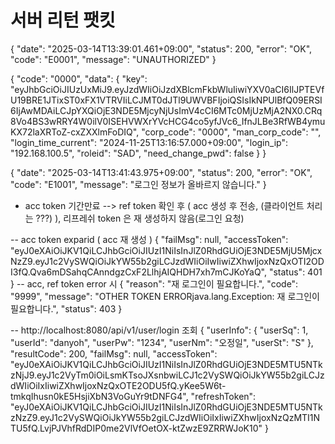 # 서버 리턴 팻킷

{
"date": "2025-03-14T13:39:01.461+09:00",
"status": 200,
"error": "OK",
"code": "E0001",
"message": "UNAUTHORIZED"
}

{
"code": "0000",
"data": {
"key": "eyJhbGciOiJIUzUxMiJ9.eyJzdWIiOiJzdXBlcmFkbWluIiwiYXV0aCI6IlJPTEVfU19BRE1JTixST0xFX1VTRVIiLCJMT0dJTl9UWVBFIjoiQSIsIkNPUlBfQ09ERSI6IjAwMDAiLCJpYXQiOjE3NDE5MjcyNjUsImV4cCI6MTc0MjUzMjA2NX0.CRq8Vo4BS3wRRY4W0ilV0ISEHVWXrYVcHCG4co5yfJVc6_IfnJLBe3RfWB4ymuKX72laXRToZ-cxZXXlmFoDIQ",
"corp_code": "0000",
"man_corp_code": "",
"login_time_current": "2024-11-25T13:16:57.000+09:00",
"login_ip": "192.168.100.5",
"roleid": "SAD",
"need_change_pwd": false
}
}

{
"date": "2025-03-14T13:41:43.975+09:00",
"status": 200,
"error": "OK",
"code": "E1001",
"message": "로그인 정보가 올바르지 않습니다."
}

- acc token 기간만료 --> ref token 확인 후 ( acc 생성 후 전송, (클라이언트 처리는 ???) ), 리프레쉬 token 은 재 생성하지 않음(로그인 요청)

-- acc token exparid ( acc 재 생성 )
{
"failMsg": null,
"accessToken": "eyJ0eXAiOiJKV1QiLCJhbGciOiJIUzI1NiIsInJlZ0RhdGUiOjE3NDE5MjU5MjcxNzZ9.eyJ1c2VySWQiOiJkYW55b2giLCJzdWIiOiIwIiwiZXhwIjoxNzQxOTI2ODI3fQ.Qva6mDSahqCAnndgzCxF2LlhjAIQHDH7xh7mCJKoYaQ",
"status": 401
}
-- acc, ref token error 시
{
"reason": "재 로그인이 필요합니다.",
"code": "9999",
"message": "OTHER TOKEN ERRORjava.lang.Exception: 재 로그인이 필요합니다.",
"status": 403
}

-- http://localhost:8080/api/v1/user/login 조회
{
"userInfo": {
"userSq": 1,
"userId": "danyoh",
"userPw": "1234",
"userNm": "오정일",
"userSt": "S"
},
"resultCode": 200,
"failMsg": null,
"accessToken": "eyJ0eXAiOiJKV1QiLCJhbGciOiJIUzI1NiIsInJlZ0RhdGUiOjE3NDE5MTU5NTkzNjJ9.eyJ1c2VyTm0iOiLsmKTsoJXsnbwiLCJ1c2VySWQiOiJkYW55b2giLCJzdWIiOiIxIiwiZXhwIjoxNzQxOTE2ODU5fQ.yKee5W6t-tmkqIhusn0kE5HsjiXbN3VoGuYr9tDNFG4",
"refreshToken": "eyJ0eXAiOiJKV1QiLCJhbGciOiJIUzI1NiIsInJlZ0RhdGUiOjE3NDE5MTU5NTkzNzZ9.eyJ1c2VySWQiOiJkYW55b2giLCJzdWIiOiIxIiwiZXhwIjoxNzQzMTI1NTU5fQ.LvjPJVhfRdDIP0me2VlVfOetOX-ktZwzE9ZRRWJoK10"
}
